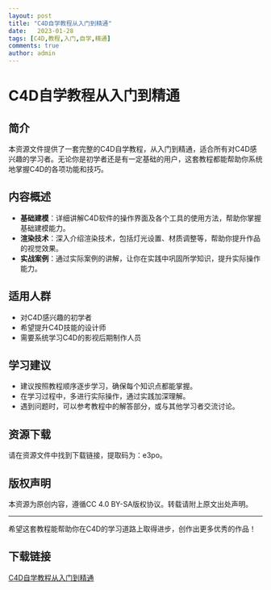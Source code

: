 ```yaml
---
layout: post
title: "C4D自学教程从入门到精通"
date:   2023-01-28
tags: [C4D,教程,入门,自学,精通]
comments: true
author: admin
---
```

# C4D自学教程从入门到精通

## 简介
本资源文件提供了一套完整的C4D自学教程，从入门到精通，适合所有对C4D感兴趣的学习者。无论你是初学者还是有一定基础的用户，这套教程都能帮助你系统地掌握C4D的各项功能和技巧。

## 内容概述
- **基础建模**：详细讲解C4D软件的操作界面及各个工具的使用方法，帮助你掌握基础建模能力。
- **渲染技术**：深入介绍渲染技术，包括灯光设置、材质调整等，帮助你提升作品的视觉效果。
- **实战案例**：通过实际案例的讲解，让你在实践中巩固所学知识，提升实际操作能力。

## 适用人群
- 对C4D感兴趣的初学者
- 希望提升C4D技能的设计师
- 需要系统学习C4D的影视后期制作人员

## 学习建议
- 建议按照教程顺序逐步学习，确保每个知识点都能掌握。
- 在学习过程中，多进行实际操作，通过实践加深理解。
- 遇到问题时，可以参考教程中的解答部分，或与其他学习者交流讨论。

## 资源下载
请在资源文件中找到下载链接，提取码为：e3po。

## 版权声明
本资源为原创内容，遵循CC 4.0 BY-SA版权协议。转载请附上原文出处声明。

---

希望这套教程能帮助你在C4D的学习道路上取得进步，创作出更多优秀的作品！

## 下载链接

[C4D自学教程从入门到精通](https://pan.quark.cn/s/3d6502c4f980)